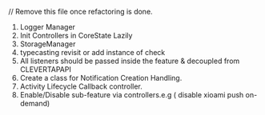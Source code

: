 // Remove this file once refactoring is done.
1. Logger Manager
2. Init Controllers in CoreState Lazily
3. StorageManager
4. typecasting revisit or add instance of check
5. All listeners should be passed inside the feature & decoupled from CLEVERTAPAPI
6. Create a class for Notification Creation Handling.
7. Activity Lifecycle Callback controller.
8. Enable/Disable sub-feature via controllers.e.g ( disable xioami push on-demand)